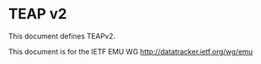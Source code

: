 # TEAP v2

This document defines TEAPv2.

This document is for the IETF EMU WG
http://datatracker.ietf.org/wg/emu
